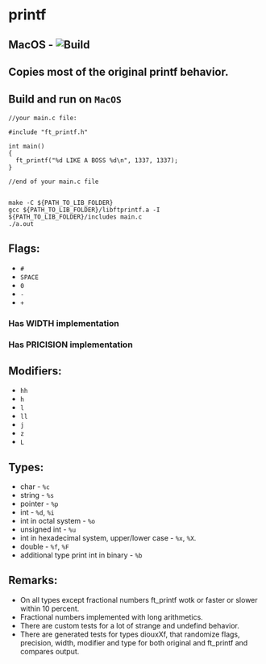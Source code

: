 # printf
## MacOS - ![Build](https://github.com/dolovnyak/printf/actions/workflows/build.yml/badge.svg?branch=master)

Copies most of the original printf behavior.
---------
Build and run on `MacOS`
---------
```
//your main.c file:

#include "ft_printf.h"

int main()
{
  ft_printf("%d LIKE A BOSS %d\n", 1337, 1337);
}

//end of your main.c file


make -C ${PATH_TO_LIB_FOLDER}
gcc ${PATH_TO_LIB_FOLDER}/libftprintf.a -I ${PATH_TO_LIB_FOLDER}/includes main.c
./a.out
```
Flags:
---------
- `#`
- `SPACE`
- `0`
- `-`
- `+`
###
### Has WIDTH implementation
###
### Has PRICISION implementation
###
Modifiers:
--------
- `hh`
- `h`	
- `l`	
- `ll`	
- `j`	
- `z`	
- `L`
###
Types:
--------
- char - `%c`
- string - `%s`
- pointer - `%p`
- int - `%d`, `%i`
- int in octal system - `%o`
- unsigned int - `%u`
- int in hexadecimal system, upper/lower case -  `%x`, `%X`.
- double - `%f`, `%F`
- additional type print int in binary - `%b`
###
Remarks:
---------
- On all types except fractional numbers ft_printf wotk or faster or slower within 10 percent.
- Fractional numbers implemented with long arithmetics.
- There are custom tests for a lot of strange and undefind behavior.
- There are generated tests for types diouxXf, that randomize flags, precision, width, modifier and type for both original and ft_printf and compares output.
